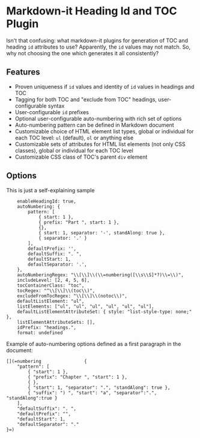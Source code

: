 # Markdown-it Heading Id and TOC Plugin

Isn't that confusing: what markdown-it plugins for generation of TOC and heading `id` attributes to use? Apparently, the `id` values may not match. So, why not choosing the one which generates it all consistently?

## Features

- Proven uniqueness if `id` values and identity of `id` values in headings and TOC
- Tagging for both TOC and "exclude from TOC" headings, user-configurable syntax
- User-configurable `id` prefixes
- Optional user-configurable auto-numbering with rich set of options
- Auto-numbering pattern can be defined in Markdown document
- Customizable choice of HTML element list types, global or individual for each TOC level: `ul` (default), `ol` or anything else
- Customizable sets of attributes for HTML list elements (not only CSS classes), global or individual for each TOC level
- Customizable CSS class of TOC's parent `div` element

## Options

This is just a self-explaining sample
```
    enableHeadingId: true,
    autoNumbering: {
        pattern: [
            { start: 1 },
            { prefix: "Part ", start: 1 },
            {},
            { start: 1, separator: '-', standAlong: true },
            { separator: '.' }
        ],
        defaultPrefix: '',
        defaultSuffix: ". ",
        defaultStart: 1,
        defaultSeparator: '.',
    },
    autoNumberingRegex: "\\[\\]\\(\\=numbering([\\s\\S]*?)\\=\\)",
    includeLevel: [2, 4, 5, 6],
    tocContainerClass: "toc",
    tocRegex: "^\\[\\]\\(toc\\)",
    excludeFromTocRegex: "\\[\\]\\(notoc\\)",
    defaultListElement: "ul",
    listElements: ["ul", "ul", "ul", "ul", "ul", "ul"],
    defaultListElementAttributeSet: { style: "list-style-type: none;" },
    listElementAttributeSets: [],
    idPrefix: "headings.",
    format: undefined
```

Example of auto-numbering options defined as a first paragraph in the document:

```
[](=numbering                {
    "pattern": [
        { "start": 1 },
        { "prefix": "Chapter ", "start": 1 },
        { },
        { "start": 1, "separator": ".", "standAlong": true },
        { "suffix": ") ", "start": "a", "separator":".", "standAlong":true }
    ],
    "defaultSuffix": ". ",
    "defaultPrefix": "",
    "defaultStart": 1,
    "defaultSeparator": "."
}=)
```